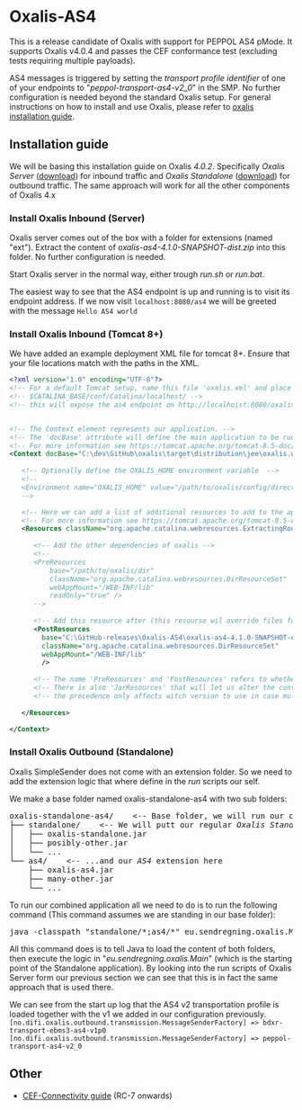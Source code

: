 # Oxalis-AS4

This is a release candidate of Oxalis with support for PEPPOL AS4 pMode.
It supports Oxalis v4.0.4 and passes the CEF conformance test (excluding tests requiring multiple payloads).

AS4 messages is triggered by setting the _transport profile identifier_ of one of your endpoints to "_peppol-transport-as4-v2_0_" in the SMP. No further configuration is needed beyond the standard Oxalis setup.
For general instructions on how to install and use Oxalis, please refer to [oxalis installation guide](https://github.com/difi/oxalis/blob/master/doc/installation.md).

## Installation guide

We will be basing this installation guide on Oxalis _4.0.2_. Specifically _Oxalis Server_ ([download](http://central.maven.org/maven2/no/difi/oxalis/oxalis-server/4.0.2/)) for inbound traffic and _Oxalis Standalone_ ([download](http://central.maven.org/maven2/no/difi/oxalis/oxalis-standalone/4.0.2/)) for outbound traffic. The same approach will work for all the other components of Oxalis 4.x

### Install Oxalis Inbound (Server)

Oxalis server comes out of the box with a folder for extensions (named "ext"). Extract the content of _oxalis-as4-4.1.0-SNAPSHOT-dist.zip_ into this folder. No further configuration is needed.

Start Oxalis server in the normal way, either trough _run.sh_ or _run.bat_. 

The easiest way to see that the AS4 endpoint is up and running is to visit its endpoint address.
If we now visit ``localhost:8080/as4`` we will be greeted  with the message ``Hello AS4 world``

### Install Oxalis Inbound (Tomcat 8+)

We have added an example deployment XML file for tomcat 8+. Ensure that your file locations match with the paths in the XML.

```xml
<?xml version="1.0" encoding="UTF-8"?>
<!-- For a default Tomcat setup, name this file 'oxalis.xml' and place it in the following directory -->
<!-- $CATALINA_BASE/conf/Catalina/localhost/ -->
<!-- this will expose the as4 endpoint on http://localhoist:8080/oxalis/as4 -->


<!-- The Context element represents our application. -->
<!-- The 'docBase' attribute will define the main application to be run. -->
<!-- For more information see https://tomcat.apache.org/tomcat-8.5-doc/config/context.html -->
<Context docBase="C:\dev\GitHub\oxalis\target\distribution\jee\oxalis.war"  >
    
   <!-- Optionally define the OXALIS_HOME environment variable  -->
   <!--
   <Environment name="OXALIS_HOME" value="/path/to/oxalis/config/directory" type="java.lang.String" override="false" />
   -->

   <!-- Here we can add a list of additional resources to add to the application --> 
   <!-- For more information see https://tomcat.apache.org/tomcat-8.5-doc/config/resources.html -->
   <Resources className="org.apache.catalina.webresources.ExtractingRoot">
            
      <!-- Add the other dependencies of oxalis -->
      <!--
      <PreResources 
          base="/path/to/oxalis/dir" 
          className="org.apache.catalina.webresources.DirResourceSet"
          webAppMount="/WEB-INF/lib"
          readOnly="true" />
      --> 
      
      <!-- Add this resource after (this resourse wil override files found in 'Context') the one we defined in the context element -->
      <PostResources
        base="C:\GitHub-releases\Oxalis-AS4\oxalis-as4-4.1.0-SNAPSHOT-dist\" 
        className="org.apache.catalina.webresources.DirResourceSet"
        webAppMount="/WEB-INF/lib"
        />  
      
      <!-- The name 'PreResources' and 'PostResources' refers to whether the resources will be added before or after the resource we defined in the 'Context' element -->
      <!-- There is also 'JarResources' that will let us alter the content of the 'Context' resource itself -->
      <!-- the precedence only affects witch version to use in case multiple resources provide the same content (the latest element will win) -->
      
   </Resources>

</Context>
```

### Install Oxalis Outbound (Standalone)

Oxalis SimpleSender does not come with an extension folder. So we need to add the extension logic that where define in the _run_ scripts our self.

We make a base folder named oxalis-standalone-as4 with two sub folders:
<pre>
oxalis-standalone-as4/    <-- Base folder, we will run our commands from here
├── standalone/    <-- We will putt our regular <em>Oxalis Standalone</em> application here...
│   ├── oxalis-standalone.jar
│   ├── posibly-other.jar
│   └── ...
└── as4/    <-- ...and our <em>AS4</em> extension here
    ├── oxalis-as4.jar
    ├── many-other.jar
    └── ...
</pre>

To run our combined application all we need to do is to run the following command (This command assumes we are standing in our base folder):
<pre>
java -classpath "standalone/*;as4/*" eu.sendregning.oxalis.Main [followd by the argument like -f c:\some-invoice.xml]
</pre>

All this command does is to tell Java to load the content of both folders, then execute the logic in "_eu.sendregning.oxalis.Main_" (which is the starting point of the Standalone application).
By looking into the run scripts of Oxalis Server form our previous section we can see that this is in fact the same approach that is used there.

We can see from the start up log that the AS4 v2 transportation profile is loaded together with the v1 we added in our configuration previously.
``[no.difi.oxalis.outbound.transmission.MessageSenderFactory] => bdxr-transport-ebms3-as4-v1p0``
``[no.difi.oxalis.outbound.transmission.MessageSenderFactory] => peppol-transport-as4-v2_0``

## Other

* [CEF-Connectivity guide](docs/CEF-connectivity.md) (RC-7 onwards)
